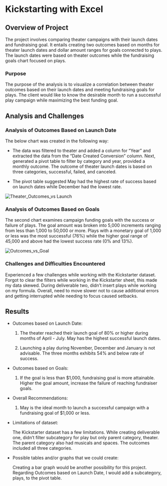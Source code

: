 # Kickstarting with Excel

## Overview of Project

 The project involves comparing theater campaigns with their launch dates and fundraising goal. It entails creating two outcomes based on months for theater launch dates and dollar amount ranges for goals connected to plays. The launch dates were based on theater outcomes while the fundraising goals chart focused on plays. 


### Purpose

The purpose of the analysis is to visualize a correlation between theater outcomes based on their launch dates and meeting fundraising goals for plays. The client would like to know the desirable month to run a successful play campaign while maximizing the best funding goal. 

## Analysis and Challenges

### Analysis of Outcomes Based on Launch Date

The below chart was created in the following way:
- The data was filtered to theater and added a column for “Year” and extracted the data from the “Date Created Conversion” column. Next, generated a pivot table to filter by category and year, provided a monthly outcome. The outcome of theater launch dates is based on three categories, successful, failed, and canceled.

- The pivot table suggested May had the highest rate of success based on launch dates while December had the lowest rate. 

![Theater_Outcomes_vs Launch](https://user-images.githubusercontent.com/96746207/155051663-bc05e7be-8ffe-4ec3-9719-2d9b0f6cff47.png)

### Analysis of Outcomes Based on Goals

The second chart examines campaign funding goals with the success or failure of plays. 
The goal amount was broken into 5,000 increments ranging from less than 1,000 to 50,000 or more. Plays with a monetary goal of 1,000 or less was the most successful (76%) while the higher goal range of 45,000 and above had the lowest success rate (0% and 13%).

![Outcomes_vs_Goal](https://user-images.githubusercontent.com/96746207/155051504-6a3a92a6-528f-4328-9e8a-c1f168a6c75b.png)

### Challenges and Difficulties Encountered

Experienced a few challenges while working with the Kickstarter dataset. Forgot to clear the filters while working in the Kickstarter sheet, this made my data skewed. During deliverable two, didn’t insert plays while working on my formula. Overall, need to move slower not to cause additional errors and getting interrupted while needing to focus caused setbacks.   

## Results

-  Outcomes based on Launch Date:

   1.	The theater reached their launch goal of 80% or higher during months of April - July. May has the highest successful launch dates. 

   2.	Launching a play during November, December and January is not advisable. The three months exhibits 54% and below rate of success. 


- Outcomes based on Goals:

   1.	If the goal is less than $1,000, fundraising goal is more attainable. Higher the goal amount, increase the failure of reaching fundraiser goals. 

- Overall Recommendations:

  1.	May is the ideal month to launch a successful campaign with a fundraising goal of $1,000 or less. 

- Limitations of dataset:

   The Kickstarter dataset has a few limitations. While creating deliverable one, didn’t filter subcategory for play but only parent category, theater. The parent category also    had musicals and spaces. The outcomes included all three categories. 

-  Possible tables and/or graphs that we could create:

   Creating a bar graph would be another possibility for this project. Regarding Outcomes based on Launch Date, I would add a subcategory, plays, to the pivot table.   
 
